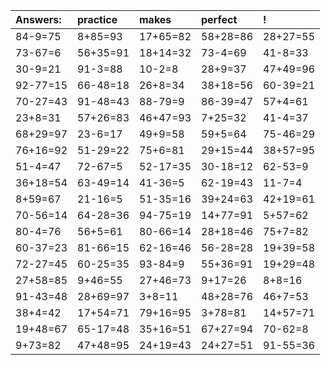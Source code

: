 | Answers: | practice | makes | perfect | ! |
| :--- | :--- | :--- | :--- | :--- |
| 84-9=75 | 8+85=93 | 17+65=82 | 58+28=86 | 28+27=55 | 
| 73-67=6 | 56+35=91 | 18+14=32 | 73-4=69 | 41-8=33 | 
| 30-9=21 | 91-3=88 | 10-2=8 | 28+9=37 | 47+49=96 | 
| 92-77=15 | 66-48=18 | 26+8=34 | 38+18=56 | 60-39=21 | 
| 70-27=43 | 91-48=43 | 88-79=9 | 86-39=47 | 57+4=61 | 
| 23+8=31 | 57+26=83 | 46+47=93 | 7+25=32 | 41-4=37 | 
| 68+29=97 | 23-6=17 | 49+9=58 | 59+5=64 | 75-46=29 | 
| 76+16=92 | 51-29=22 | 75+6=81 | 29+15=44 | 38+57=95 | 
| 51-4=47 | 72-67=5 | 52-17=35 | 30-18=12 | 62-53=9 | 
| 36+18=54 | 63-49=14 | 41-36=5 | 62-19=43 | 11-7=4 | 
| 8+59=67 | 21-16=5 | 51-35=16 | 39+24=63 | 42+19=61 | 
| 70-56=14 | 64-28=36 | 94-75=19 | 14+77=91 | 5+57=62 | 
| 80-4=76 | 56+5=61 | 80-66=14 | 28+18=46 | 75+7=82 | 
| 60-37=23 | 81-66=15 | 62-16=46 | 56-28=28 | 19+39=58 | 
| 72-27=45 | 60-25=35 | 93-84=9 | 55+36=91 | 19+29=48 | 
| 27+58=85 | 9+46=55 | 27+46=73 | 9+17=26 | 8+8=16 | 
| 91-43=48 | 28+69=97 | 3+8=11 | 48+28=76 | 46+7=53 | 
| 38+4=42 | 17+54=71 | 79+16=95 | 3+78=81 | 14+57=71 | 
| 19+48=67 | 65-17=48 | 35+16=51 | 67+27=94 | 70-62=8 | 
| 9+73=82 | 47+48=95 | 24+19=43 | 24+27=51 | 91-55=36 | 
